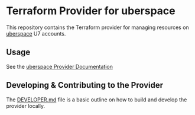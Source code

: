 # Terraform Provider for uberspace

This repository contains the Terraform provider for managing resources on [uberspace](https://uberspace.de/) U7
accounts.

## Usage

See the 
[uberspace Provider Documentation](https://registry.terraform.io/providers/uberspace-community/uberspace/latest/docs)

## Developing & Contributing to the Provider

The [DEVELOPER.md](DEVELOPER.md) file is a basic outline on how to build and develop the provider locally.